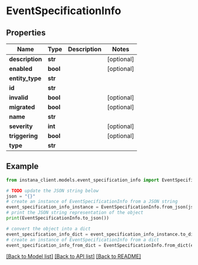 # EventSpecificationInfo


## Properties

Name | Type | Description | Notes
------------ | ------------- | ------------- | -------------
**description** | **str** |  | [optional] 
**enabled** | **bool** |  | [optional] 
**entity_type** | **str** |  | 
**id** | **str** |  | 
**invalid** | **bool** |  | [optional] 
**migrated** | **bool** |  | [optional] 
**name** | **str** |  | 
**severity** | **int** |  | [optional] 
**triggering** | **bool** |  | [optional] 
**type** | **str** |  | 

## Example

```python
from instana_client.models.event_specification_info import EventSpecificationInfo

# TODO update the JSON string below
json = "{}"
# create an instance of EventSpecificationInfo from a JSON string
event_specification_info_instance = EventSpecificationInfo.from_json(json)
# print the JSON string representation of the object
print(EventSpecificationInfo.to_json())

# convert the object into a dict
event_specification_info_dict = event_specification_info_instance.to_dict()
# create an instance of EventSpecificationInfo from a dict
event_specification_info_from_dict = EventSpecificationInfo.from_dict(event_specification_info_dict)
```
[[Back to Model list]](../README.md#documentation-for-models) [[Back to API list]](../README.md#documentation-for-api-endpoints) [[Back to README]](../README.md)


